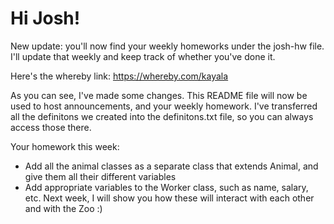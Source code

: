 # Hi Josh! #

New update: you'll now find your weekly homeworks under the josh-hw file. I'll update that weekly and keep track of whether you've done it. 

Here's the whereby link: https://whereby.com/kayala

As you can see, I've made some changes. This README file will now be used to host announcements, and your weekly homework. I've transferred all the definitons we created into the definitons.txt file, so you can always access those there. 

Your homework this week:
- Add all the animal classes as a separate class that extends Animal, and give them all their different variables
- Add appropriate variables to the Worker class, such as name, salary, etc. 
Next week, I will show you how these will interact with each other and with the Zoo :)
